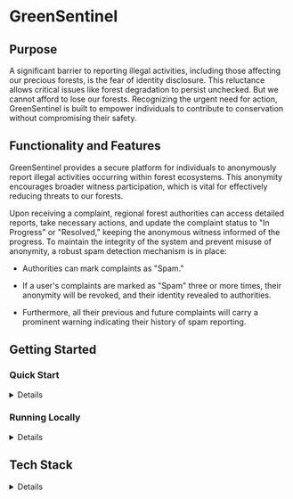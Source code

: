 # GreenSentinel

## Purpose
A significant barrier to reporting illegal activities, including those affecting our precious forests, is the fear of identity disclosure. This reluctance allows critical issues like forest degradation to persist unchecked. But we cannot afford to lose our forests. Recognizing the urgent need for action, GreenSentinel is built to empower individuals to contribute to conservation without compromising their safety.

## Functionality and Features
GreenSentinel provides a secure platform for individuals to anonymously report illegal activities occurring within forest ecosystems. This anonymity encourages broader witness participation, which is vital for effectively reducing threats to our forests.

Upon receiving a complaint, regional forest authorities can access detailed reports, take necessary actions, and update the complaint status to "In Progress" or "Resolved," keeping the anonymous witness informed of the progress. To maintain the integrity of the system and prevent misuse of anonymity, a robust spam detection mechanism is in place:

  - Authorities can mark complaints as "Spam."

  - If a user's complaints are marked as "Spam" three or more times, their anonymity will be revoked, and their identity revealed to authorities.

  - Furthermore, all their previous and future complaints will carry a prominent warning indicating their history of spam reporting.

## Getting Started
### Quick Start

<details>
  
The web app is already deployed. Just click the link below to visit:
```  
https://greensentinel-70472.web.app/
```
  
</details>

### Running Locally

<details>

To run the web app on your local computer, clone the Repository to your local machine:
```
https://github.com/arsharankumar/GreenSentinel.git

```
Navigate to greensentinel directory:
```
cd greensentinel
```
Install Dependencies:
```
npm install
```
Start the server on your computer:
```
npm run dev
```

</details>

## Tech Stack

<details>

-   **Frontend:** React  
-   **Styling:** Tailwind CSS  
-   **Backend/Database:** Firebase  
-   **Build Tool:** Vite
      
    <img src="https://upload.wikimedia.org/wikipedia/commons/thumb/a/a7/React-icon.svg/512px-React-icon.svg.png" alt="React Logo" width="75" height="75">
    <img src="https://tailwindcss.com/_next/static/media/tailwindcss-mark.d52e9897.svg" alt="Tailwind CSS Logo" width="75" height="75">
    <img src="https://www.gstatic.com/devrel-devsite/prod/v46d043083f27fa7361aea8506dabbd161e0b84f5a7c6df8d5e3cfad447dd4376/firebase/images/favicon.png" alt="Firebase Logo" width="75" height="75">
    <img src="https://icon.icepanel.io/Technology/svg/Vite.js.svg" alt="Vite Logo" width="75" height="75">

</details>
